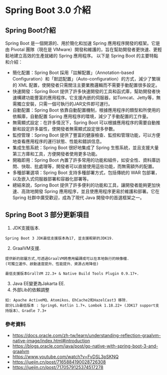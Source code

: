 # Spring Boot 3.0 介紹

## Spring Boot介紹

Spring Boot 是一個開源的、用於簡化和加速 Spring 應用程序開發的框架。它是由 Pivotal 團隊（現在是 VMware）開發和維護的，旨在幫助開發者更快速、更輕鬆地建立高效的生產就緒的 Spring 應用程序。
以下是 Spring Boot 的主要特點和介紹：
* 簡化配置：Spring Boot 採用「註解配置」（Annotation-based Configuration）和「默認配置」（Auto-configuration）的方式，減少了繁瑣的 XML 配置，使開發者只需關注主要業務邏輯而不需要手動配置很多設定。
* 快速開發：Spring Boot 提供了許多快速開發的工具和函式庫，幫助開發者快速構建功能豐富的應用程序。它支援內嵌的伺服器，如Tomcat、Jetty等，無需獨立安裝，只需一個可執行的JAR文件即可運行。
* 自動配置：Spring Boot 依靠自動配置機制，根據應用程序的類型和所使用的依賴庫，自動配置 Spring 應用程序的環境，減少了手動配置的工作量。
* 無需顯式設定：在許多情況下，Spring Boot 可以根據應用程序的需要自動推斷和設定許多屬性，使開發者無需顯式設定很多參數。
* 監控管理：Spring Boot 提供了豐富的健康檢查、監控和管理功能，可以方便地查看應用程序的運行狀態、性能和錯誤信息。
* 集成生態系統：Spring Boot 很好地集成了 Spring 生態系統，並且支援大量第三方庫和工具，方便開發者使用更多功能。
* 開箱即用：Spring Boot 內置了許多常用的功能和組件，如安全性、資料庫訪問、快取、批處理等，開發者可以直接使用這些功能，而無需額外的配置。
* 多種部署選項：Spring Boot 支持多種部署方式，包括傳統的 WAR 包部署，以及嵌入式伺服器部署和容器化部署等。
* 總結來說，Spring Boot 提供了許多便利的功能和工具，讓開發者能夠更加快速、高效地開發 Spring 應用程序，並且使應用程序更易於維護和部署。它在 Spring 社群中廣受歡迎，成為了現代 Java 開發中的首選框架之一。


## Spring Boot 3 部分更新項目
1. JDK支援版本.
  ```
  Spring Boot 3 JDK最低支援版本為17, 並支援較新的JDK19.
  ```
2. GraalVM支援.
  ```
  提供新的部屬方式,可透過GraalVM將應用編譯成可以在本地執行的映像檔.
  (可獨立運作、啟動速度提升、性能提升、資源占用降低)
  
  最低支援版本GrallVM 22.3+ & Native Build Tools Plugin 0.9.17+.
  ```
3. Java EE變更為Jakarta EE.
4. 外部Lib的依賴調整
  ```
  如: Apache ActiveMQ、Atomikos、EhCache2和HazelCast3 移除.
  部分Lib最低版本 : Spring6、Kotlin 1.7+、Lombok 1.18.22+ (JDK17 support支持版本）、Gradle 7.3+ 
  ```
   
### 參考資料
* <https://docs.oracle.com/zh-tw/learn/understanding-reflection-graalvm-native-image/index.html#introduction>
* <https://blogs.oracle.com/java/post/go-native-with-spring-boot-3-and-graalvm>
* <https://www.youtube.com/watch?v=FvDSL3pSKNQ>
* <https://juejin.cn/post/7165884190028726308>
* <https://juejin.cn/post/7170579125374517278>
